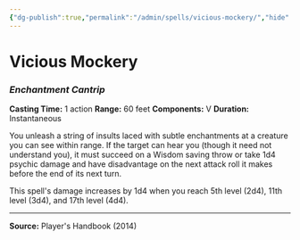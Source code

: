 ```yaml
---
{"dg-publish":true,"permalink":"/admin/spells/vicious-mockery/","hide":true,"updated":"2025-08-11T11:53:31.219+01:00"}
---
```


# Vicious Mockery
### *Enchantment Cantrip*
**Casting Time:** 1 action
**Range:** 60 feet
**Components:** V
**Duration:** Instantaneous

You unleash a string of insults laced with subtle enchantments at a creature you can see within range. If the target can hear you (though it need not understand you), it must succeed on a Wisdom saving throw or take 1d4 psychic damage and have disadvantage on the next attack roll it makes before the end of its next turn.

This spell's damage increases by 1d4 when you reach 5th level (2d4), 11th level (3d4), and 17th level (4d4).

---
**Source:** Player's Handbook (2014)